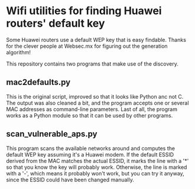 Wifi utilities for finding Huawei routers' default key
======================================================

Some Huawei routers use a default WEP key that is easy findable.
Thanks for the clever people at Websec.mx for figuring out the
generation algorithm!

This repository contains two programs that make use of the discovery.


mac2defaults.py
---------------

This is the original script, improved so that it looks like Python anc not C.
The output was also cleaned a bit, and the program accepts one or several MAC
addresses as command-line parameters. Last of all, the program works as a
Python module so that it can be used by other programs.


scan_vulnerable_aps.py
----------------------

This program scans the available networks around and computes the default WEP
key assuming it's a Huawei modem. If the default ESSID derived from the MAC
matches the actual ESSID, it marks the line with a '*' so that you know the
key will probably work. Otherwise, the line is marked with a '-', which means
it probably won't work, but you can try it anyway, since the ESSID could have
been changed manually.
